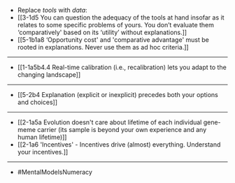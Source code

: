 - Replace *tools* with *data*:
- [[3-1d5 You can question the adequacy of the tools at hand insofar as it relates to some specific problems of yours. You don’t evaluate them ‘comparatively' based on its ‘utility’ without explanations.]]
- [[5-1b1a8 ‘Opportunity cost' and 'comparative advantage' must be rooted in explanations. Never use them as ad hoc criteria.]]
---
- [[1-1a5b4.4 Real-time calibration (i.e., recalibration) lets you adapt to the changing landscape]]
---
- [[5-2b4 Explanation (explicit or inexplicit) precedes both your options and choices]]
---
- [[2-1a5a Evolution doesn't care about lifetime of each individual gene-meme carrier (its sample is beyond your own experience and any human lifetime)]]
- [[2-1a6 'Incentives' - Incentives drive (almost) everything. Understand your incentives.]]
---
- #MentalModelsNumeracy
